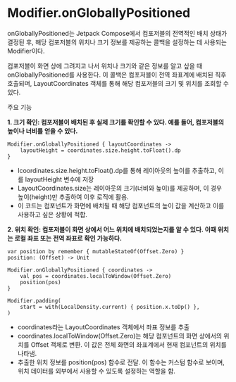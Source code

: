 # Modifier.onGloballyPositioned
onGloballyPositioned는 Jetpack Compose에서 컴포저블의 전역적인 배치 상태가 결정된 후, 해당 컴포저블의 위치나 크기 정보를 제공하는 콜백을 설정하는 데 사용되는 Modifier이다.

컴포저블이 화면 상에 그려지고 나서 위치나 크기와 같은 정보를 알고 싶을 때 onGloballyPositioned를 사용한다. 이 콜백은 컴포저블이 전역 좌표계에 배치된 직후 호출되며, LayoutCoordinates 객체를 통해 해당 컴포저블의 크기 및 위치를 조회할 수 있다.

주요 기능

**1. 크기 확인: 컴포저블이 배치된 후 실제 크기를 확인할 수 있다. 예를 들어, 컴포저블의 높이나 너비를 얻을 수 있다.**
```
Modifier.onGloballyPositioned { layoutCoordinates ->
    layoutHeight = coordinates.size.height.toFloat().dp
}
```
- lcoordinates.size.height.toFloat().dp를 통해 레이아웃의 높이를 추출하고, 이를 layoutHeight 변수에 저장
- LayoutCoordinates.size는 레이아웃의 크기(너비와 높이)를 제공하며, 이 경우 높이(height)만 추출하여 이후 로직에 활용.
- 이 코드는 컴포넌트가 화면에 배치될 때 해당 컴포넌트의 높이 값을 계산하고 이를 사용하고 싶은 상황에 적합.           
   
**2. 위치 확인: 컴포저블이 화면 상에서 어느 위치에 배치되었는지를 알 수 있다. 이때 위치는 로컬 좌표 또는 전역 좌표로 확인 가능하다.**
```
var position by remember { mutableStateOf(Offset.Zero) }
position: (Offset) -> Unit

Modifier.onGloballyPositioned { coordinates ->
    val pos = coordinates.localToWindow(Offset.Zero)
    position(pos)
}

Modifier.padding(
	start = with(LocalDensity.current) { position.x.toDp() },
)
```
- coordinates라는 LayoutCoordinates 객체에서 좌표 정보를 추출
- coordinates.localToWindow(Offset.Zero)는 해당 컴포넌트의 화면 상에서의 위치를 Offset 객체로 변환. 이 값은 전체 화면의 좌표계에서 현재 컴포넌트의 위치를 나타냄.
- 추출한 위치 정보를 position(pos) 함수로 전달. 이 함수는 커스텀 함수로 보이며, 위치 데이터를 외부에서 사용할 수 있도록 설정하는 역할을 함.
  